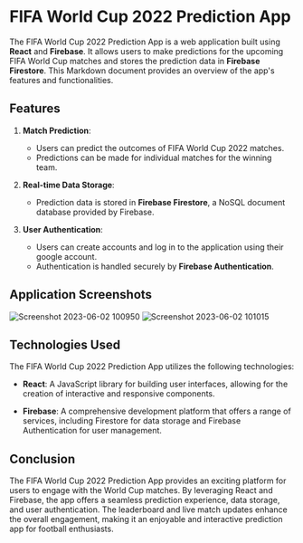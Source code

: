 # FIFA World Cup 2022 Prediction App

The FIFA World Cup 2022 Prediction App is a web application built using **React** and **Firebase**. It allows users to make predictions for the upcoming FIFA World Cup matches and stores the prediction data in **Firebase Firestore**. This Markdown document provides an overview of the app's features and functionalities.

## Features

1. **Match Prediction**:

   - Users can predict the outcomes of FIFA World Cup 2022 matches.
   - Predictions can be made for individual matches for the winning team.

2. **Real-time Data Storage**:

   - Prediction data is stored in **Firebase Firestore**, a NoSQL document database provided by Firebase.

3. **User Authentication**:
   - Users can create accounts and log in to the application using their google account.
   - Authentication is handled securely by **Firebase Authentication**.

## Application Screenshots
![Screenshot 2023-06-02 100950](https://github.com/subegshahi/wc2022-prediction/assets/84019079/a510df12-1252-4c95-9ec0-5fd6f41e5e85)
![Screenshot 2023-06-02 101015](https://github.com/subegshahi/wc2022-prediction/assets/84019079/1b10bb9f-876d-430e-9444-7842c343f1c9)

## Technologies Used

The FIFA World Cup 2022 Prediction App utilizes the following technologies:

- **React**: A JavaScript library for building user interfaces, allowing for the creation of interactive and responsive components.

- **Firebase**: A comprehensive development platform that offers a range of services, including Firestore for data storage and Firebase Authentication for user management.

## Conclusion

The FIFA World Cup 2022 Prediction App provides an exciting platform for users to engage with the World Cup matches. By leveraging React and Firebase, the app offers a seamless prediction experience, data storage, and user authentication. The leaderboard and live match updates enhance the overall engagement, making it an enjoyable and interactive prediction app for football enthusiasts.
